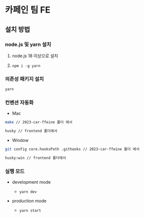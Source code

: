 # 카페인 팀 FE

## 설치 방법

### node.js 및 yarn 설치

1. node.js 18 이상으로 설치

2. `npm i -g yarn`

### 의존성 패키지 설치

```bash
yarn
```

### 컨벤션 자동화

- Mac

```bash
make // 2023-car-ffeine 폴더 에서

husky // frontend 폴더에서
```

- Window

```bash
git config core.hooksPath .githooks // 2023-car-ffeine 폴더 에서

husky:win // frontend 폴더에서
```

### 실행 모드

- development mode

  - `yarn dev`

- production mode
  - `yarn start`

